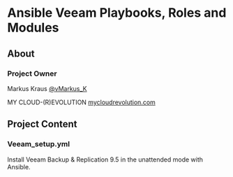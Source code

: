 # Ansible Veeam Playbooks, Roles and Modules


## About

### Project Owner

Markus Kraus [@vMarkus_K](https://twitter.com/vMarkus_K)

MY CLOUD-(R)EVOLUTION [mycloudrevolution.com](http://mycloudrevolution.com/)


## Project Content

### Veeam_setup.yml

Install Veeam Backup & Replication 9.5 in the unattended mode with Ansible. 